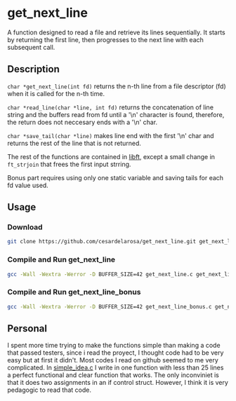 # get_next_line

A function designed to read a file and retrieve its lines sequentially. It starts by returning the first line, then progresses to the next line with each subsequent call.

## Description

`char *get_next_line(int fd)` returns the n-th line from a file descriptor (fd) when it is called for the n-th time.

`char *read_line(char *line, int fd)` returns the concatenation of line string and the buffers read from fd until a '\n' character is found, therefore, the return does not neccesary ends with a '\n' char.

`char *save_tail(char *line)` makes line end with the first '\n' char and returns the rest of the line that is not returned.

The rest of the functions are contained in [libft](https://www.github.com/cesardelarosa/Libft), except a small change in `ft_strjoin` that frees the first input strring.

Bonus part requires using only one static variable and saving tails for each fd value used.
## Usage

### Download

```bash
git clone https://github.com/cesardelarosa/get_next_line.git get_next_line
```

### Compile and Run get_next_line
```bash
gcc -Wall -Wextra -Werror -D BUFFER_SIZE=42 get_next_line.c get_next_line_utils.c tests/main.c -o gnl && ./gnl tests/a.txt
```

### Compile and Run get_next_line_bonus
```bash
gcc -Wall -Wextra -Werror -D BUFFER_SIZE=42 get_next_line_bonus.c get_next_line_utils_bonus.c tests/bonus_main.c -o gnl_bonus && ./gnl_bonus
```
## Personal

I spent more time trying to make the functions simple than making a code that passed testers, since i read the proyect, I thought code had to be very easy but at first it didn't. Most codes I read on github seemed to me very complicated. In [simple_idea.c](https://github.com/cesardelarosa/get_next_line/blob/master/extra/simple_idea.c) I write in one function with less than 25 lines a perfect functional and clear function that works. The only inconviniet is that it does two assignments in an if control struct. However, I think it is very pedagogic to read that code.
